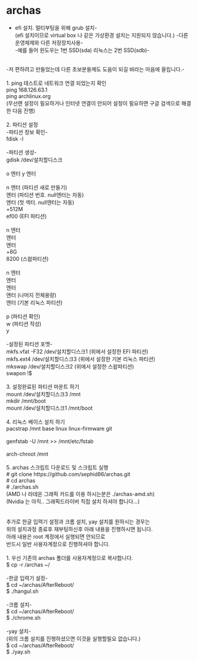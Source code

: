 # archas

- efi 설치. 멀티부팅을 위해 grub 설치-<br>
(efi 설치이므로 virtual box 나 같은 가상환경 설치는 지원되지 않습니다.)
-다른 운영체제와 다른 저장장치사용-<br>
-예를 들어 윈도우는 1번 SSD(sda) 리눅스는 2번 SSD(sdb)-<br>
<br>
-저 편하려고 만들었는데 다른 초보분들께도 도움이 되길 바라는 마음에 올립니다.-<br>
<br>
1. ping 테스트로 네트워크 연결 되었는지 확인<br>
ping 168.126.63.1<br>
ping archlinux.org<br>
(무선랜 설정이 필요하거나 인터넷 연결이 안되어 설정이 필요하면 구글 검색으로 해결한 다음 진행)<br>
<br>
2. 파티션 설정<br>
-파티션 정보 확인-<br>
fdisk -l<br>
<br>
-파티션 생성-<br>
gdisk /dev/설치할디스크<br>
<br>
o 엔터 y 엔터<br>
<br>
n 엔터 (파티션 새로 만들기)<br>
엔터 (파티션 번호. null엔터는 자동)<br>
엔터 (첫 섹터. null엔터는 자동)<br>
+512M<br>
ef00 (EFI 파티션)<br>
<br>
n 엔터<br>
엔터<br>
엔터<br>
+8G<br>
8200 (스왑파티션)<br>
<br>
n 엔터<br>
엔터<br>
엔터<br>
엔터 (나머지 전체용량)<br>
엔터 (기본 리눅스 파티션)<br>
<br>
p (파티션 확인)<br>
w (파티션 작성)<br>
y<br>
<br>
-설정된 파티션 포멧-<br>
mkfs.vfat -F32 /dev/설치할디스크1 (위에서 설정한 EFI 파티션)<br>
mkfs.ext4 /dev/설치할디스크3 (위에서 설정한 기본 리눅스 파티션)<br>
mkswap /dev/설치할디스크2 (위에서 설정한 스왑파티션)<br>
swapon !$<br>
<br>
3. 설정완료된 파티션 마운트 하기<br>
mount /dev/설치할디스크3 /mnt<br>
mkdir /mnt/boot<br>
mount /dev/설치할디스크1 /mnt/boot<br>
<br>
4. 리눅스 베이스 설치 하기<br>
pacstrap /mnt base linux linux-firmware git<br>
<br>
genfstab -U /mnt >> /mnt/etc/fstab<br>
<br>
arch-chroot /mnt<br>
<br>
5. archas 스크립트 다운로드 및 스크립트 실행<br>
# git clone https://github.com/sephid86/archas.git<br>
# cd archas<br>
# ./archas.sh<br>
(AMD 나 라데온 그래픽 카드를 이용 하시는분은 ./archas-amd.sh)<br>
(Nvidia 는 아직.. 그래픽드라이버 직접 설치 하셔야 합니다...)<br>
<br>
<br>
추가로 한글 입력기 설정과 크롬 설치, yay 설치를 원하시는 경우는 <br>
위의 설치과정 종료후 재부팅하신후 아래 내용을 진행하시면 됩니다.<br>
아래 내용은 root 계정에서 실행되면 안되므로 <br>
반드시 일반 사용자계정으로 진행하셔야 합니다. <br>
<br>
1. 우선 기존의 archas 폴더를 사용자계정으로 복사합니다.<br>
$ cp -r /archas ~/<br>
<br>
-한글 입력기 설정-<br>
$ cd ~/archas/AfterReboot/<br>
$ ./hangul.sh<br>
<br>
-크롬 설치-<br>
$ cd ~/archas/AfterReboot/<br>
$ ./chrome.sh<br>
<br>
-yay 설치-<br>
(위의 크롬 설치를 진행하셨으면 이것을 실행할필요 없습니다.)<br>
$ cd ~/archas/AfterReboot/<br>
$ ./yay.sh<br>
